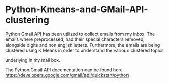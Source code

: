 # Python-Kmeans-and-GMail-API-clustering

Python Gmail API has been utilized to collect emails from my inbox. The emails where preprocessed, had their special characters removed, alongside digits and non english letters. Furthermore, the emails are being clustered using K Means in order to understand the various clustered topics 

underlying in my mail box. 

The Python Gmail API documentation can be found here https://developers.google.com/gmail/api/quickstart/python .
